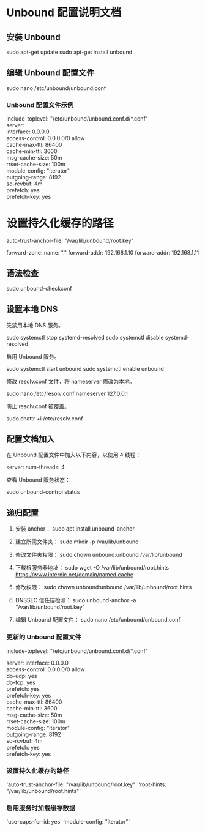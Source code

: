 # Unbound 配置说明文档

## 安装 Unbound

sudo apt-get update 
sudo apt-get install unbound

## 编辑 Unbound 配置文件

sudo nano /etc/unbound/unbound.conf

### Unbound 配置文件示例


include-toplevel: "/etc/unbound/unbound.conf.d/*.conf"<br>
server:<br>
    interface: 0.0.0.0<br>
    access-control: 0.0.0.0/0 allow<br>
    cache-max-ttl: 86400<br>
    cache-min-ttl: 3600<br>
    msg-cache-size: 50m<br>
    rrset-cache-size: 100m<br>
    module-config: "iterator"<br>
    outgoing-range: 8192<br>
    so-rcvbuf: 4m<br>
    prefetch: yes<br>
    prefetch-key: yes<br>

# 设置持久化缓存的路径
auto-trust-anchor-file: "/var/lib/unbound/root.key"

forward-zone:
        name: "."
        forward-addr: 192.168.1.10
        forward-addr: 192.168.1.11

## 语法检查

sudo unbound-checkconf

## 设置本地 DNS

先禁用本地 DNS 服务。

sudo systemctl stop systemd-resolved
sudo systemctl disable systemd-resolved

启用 Unbound 服务。

sudo systemctl start unbound 
sudo systemctl enable unbound

修改 resolv.conf 文件，将 nameserver 修改为本地。

sudo nano /etc/resolv.conf
nameserver 127.0.0.1

防止 resolv.conf 被覆盖。

sudo chattr +i /etc/resolv.conf

## 配置文档加入

在 Unbound 配置文件中加入以下内容，以使用 4 线程：

server: 
    num-threads: 4

查看 Unbound 服务状态：

sudo unbound-control status 

## 递归配置

1. 安装 anchor：
   sudo apt install unbound-anchor

2. 建立所需文件夹：
   sudo mkdir -p /var/lib/unbound

3. 修改文件夹权限：
   sudo chown unbound:unbound /var/lib/unbound

4. 下载根服务器地址：
   sudo wget -O /var/lib/unbound/root.hints https://www.internic.net/domain/named.cache

5. 修改权限：
   sudo chown unbound:unbound /var/lib/unbound/root.hints

6. DNSSEC 信任锚检测：
   sudo unbound-anchor -a "/var/lib/unbound/root.key"

7. 编辑 Unbound 配置文件：
   sudo nano /etc/unbound/unbound.conf

### 更新的 Unbound 配置文件

include-toplevel: "/etc/unbound/unbound.conf.d/*.conf"

server:
    interface: 0.0.0.0<br>
    access-control: 0.0.0.0/0 allow<br>
    do-udp: yes<br>
    do-tcp: yes<br>
    prefetch: yes<br>
    prefetch-key: yes<br>
    cache-max-ttl: 86400<br>
    cache-min-ttl: 3600<br>
    msg-cache-size: 50m<br>
    rrset-cache-size: 100m<br>
    module-config: "iterator"<br>
    outgoing-range: 8192<br>
    so-rcvbuf: 4m<br>
    prefetch: yes<br>
    prefetch-key: yes<br>

### 设置持久化缓存的路径
'auto-trust-anchor-file: "/var/lib/unbound/root.key"'
'root-hints: "/var/lib/unbound/root.hints"'

### 启用服务时加载缓存数据
'use-caps-for-id: yes'
'module-config: "iterator"'
